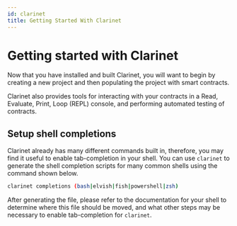 ```yaml
---
id: clarinet
title: Getting Started With Clarinet
---
```


# Getting started with Clarinet

Now that you have installed and built Clarinet, you will want to begin by creating a new project and then populating the project with smart contracts. 

Clarinet also provides tools for interacting with your contracts in a Read, Evaluate, Print, Loop (REPL) console, and performing automated testing of contracts.

## Setup shell completions

Clarinet already has many different commands built in, therefore, you may find it useful to enable tab-completion in your shell. 
You can use `clarinet` to generate the shell completion scripts for many common shells using the command shown below.

```sh
clarinet completions (bash|elvish|fish|powershell|zsh)
```

After generating the file, please refer to the documentation for your shell to determine where this 
file should be moved, and what other steps may be necessary to enable tab-completion for `clarinet`.
